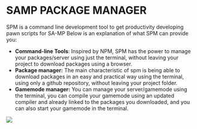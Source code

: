 # SAMP PACKAGE MANAGER

SPM is a command line development tool to get productivity developing pawn scripts for SA-MP
Below is an explanation of what SPM can provide you:

- **Command-line Tools**: Inspired by NPM, SPM has the power to manage your packages/server using just the terminal, without leaving your project to download packages using a browser.
- **Package manager:** The main characteristic of spm is being able to download packages in an easy and practical way using the terminal, using only a github repository, without leaving your project folder.
- **Gamemode manager:** You can manage your server/gamemode using the terminal, you can compile your gamemode using an updated compiler and already linked to the packages you downloaded, and you can also start your gamemode in the terminal.

![](https://i.imgur.com/dAK5h03.png)
